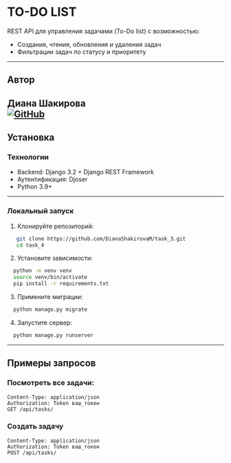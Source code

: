 # TO-DO LIST

REST API для управления задачами (To-Do list) с возможностью:
- Создания, чтения, обновления и удаления задач
- Фильтрации задач по статусу и приоритету
---
## Автор
**Диана Шакирова**  
[![GitHub](https://img.shields.io/badge/GitHub-DianaShakirovaM-black)](https://github.com/DianaShakirovaM)  
---
## Установка

### Технологии
- Backend: Django 3.2 + Django REST Framework
- Аутентификация: Djoser
- Python 3.9+
---
### Локальный запуск
1. Клонируйте репозиторий:
```bash
   git clone https://github.com/DianaShakirovaM/task_3.git
   cd task_4
```
2. Установите зависимости:
```bash
  python -m venv venv
  source venv/bin/activate
  pip install -r requirements.txt
```
3. Примените миграции:
```bash
  python manage.py migrate
```
4. Запустите сервер:
```bash
  python manage.py runserver
```
---
## Примеры запросов
### Посмотреть все задачи:
```http
Content-Type: application/json
Authorization: Token ваш_токен
GET /api/tasks/
```
### Создать задачу
```http
Content-Type: application/json
Authorization: Token ваш_токен
POST /api/tasks/
```

